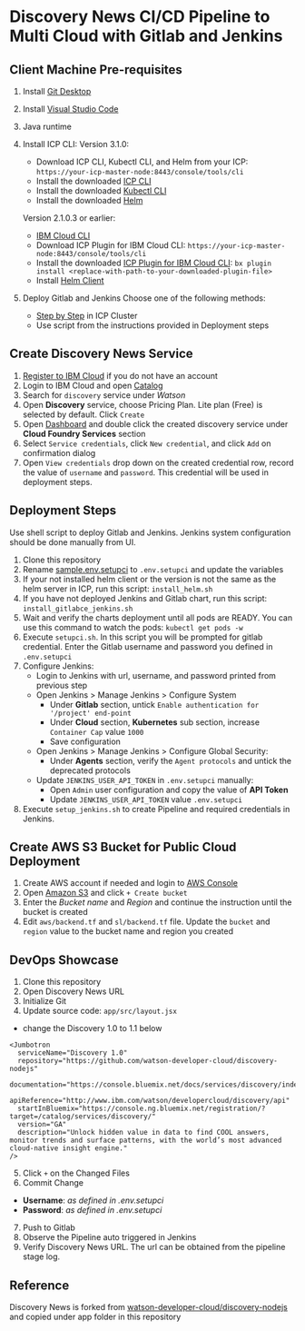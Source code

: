 # Discovery News CI/CD Pipeline to Multi Cloud with Gitlab and Jenkins

## Client Machine Pre-requisites
1. Install [Git Desktop](https://desktop.github.com/)
2. Install [Visual Studio Code](https://code.visualstudio.com/)
3. Java runtime
4. Install ICP CLI:
   Version 3.1.0:
   - Download ICP CLI, Kubectl CLI, and Helm from your ICP: `https://your-icp-master-node:8443/console/tools/cli`
   - Install the downloaded [ICP CLI](https://www.ibm.com/support/knowledgecenter/SSBS6K_3.1.0/manage_cluster/install_cli.html)
   - Install the downloaded [Kubectl CLI](https://www.ibm.com/support/knowledgecenter/SSBS6K_3.1.0/manage_cluster/cfc_cli.html)
   - Install the downloaded [Helm](https://www.ibm.com/support/knowledgecenter/SSBS6K_3.1.0/app_center/create_helm_cli.html)

   Version 2.1.0.3 or earlier:
   - [IBM Cloud CLI](https://console.bluemix.net/docs/cli/reference/bluemix_cli/all_versions.html)
   - Download ICP Plugin for IBM Cloud CLI: `https://your-icp-master-node:8443/console/tools/cli`
   - Install the downloaded [ICP Plugin for IBM Cloud CLI](https://www.ibm.com/support/knowledgecenter/SSBS6K_2.1.0/manage_cluster/install_cli.html):
`bx plugin install <replace-with-path-to-your-downloaded-plugin-file>`
   - Install [Helm Client](https://github.com/kubernetes/helm)
5. Deploy Gitlab and Jenkins
   Choose one of the following methods:
   - [Step by Step](https://github.com/pjgunadi/icp-jenkins-gitlab) in ICP Cluster
   - Use script from the instructions provided in Deployment steps

## Create Discovery News Service
1. [Register to IBM Cloud](https://console.bluemix.net/registration/) if you do not have an account
2. Login to IBM Cloud and open [Catalog](https://console.bluemix.net/catalog)
3. Search for `discovery` service under *Watson*
4. Open **Discovery** service, choose Pricing Plan. Lite plan (Free) is selected by default. Click `Create`
5. Open [Dashboard](https://console.bluemix.net/dashboard/apps) and double click the created discovery service under **Cloud Foundry Services** section
6. Select `Service credentials`, click `New credential`, and click `Add` on confirmation dialog
7. Open `View credentials` drop down on the created credential row, record the value of `username` and `password`. This credential will be used in deployment steps.

## Deployment Steps
Use shell script to deploy Gitlab and Jenkins. Jenkins system configuration should be done manually from UI.
1. Clone this repository
2. Rename [sample.env.setupci](sample.env.setupci) to `.env.setupci` and update the variables
3. If your not installed helm client or the version is not the same as the helm server in ICP, run this script: `install_helm.sh`
4. If you have not deployed Jenkins and Gitlab chart, run this script: `install_gitlabce_jenkins.sh`
5. Wait and verify the charts deployment until all pods are READY. You can use this command to watch the pods: `kubectl get pods -w`
6. Execute `setupci.sh`. In this script you will be prompted for gitlab credential. Enter the Gitlab username and password you defined in `.env.setupci`
7. Configure Jenkins:
   - Login to Jenkins with url, username, and password printed from previous step
   - Open Jenkins > Manage Jenkins > Configure System
      - Under **Gitlab** section, untick `Enable authentication for '/project' end-point`
      - Under **Cloud** section, **Kubernetes** sub section, increase `Container Cap` value `1000`
      - Save configuration
   - Open Jenkins > Manage Jenkins > Configure Global Security: 
      - Under **Agents** section, verify the `Agent protocols` and untick the deprecated protocols
   - Update `JENKINS_USER_API_TOKEN` in `.env.setupci` manually:
      - Open `Admin` user configuration and copy the value of **API Token**
      - Update `JENKINS_USER_API_TOKEN` value `.env.setupci`
8. Execute `setup_jenkins.sh` to create Pipeline and required credentials in Jenkins.

## Create AWS S3 Bucket for Public Cloud Deployment
1. Create AWS account if needed and login to [AWS Console](https://aws.amazon.com/console/)
2. Open [Amazon S3](https://s3.console.aws.amazon.com/s3) and click `+ Create bucket`
3. Enter the *Bucket name* and *Region* and continue the instruction until the bucket is created
4. Edit `aws/backend.tf` and `sl/backend.tf` file. Update the `bucket` and `region` value to the bucket name and region you created

## DevOps Showcase
1. Clone this repository
2. Open Discovery News URL
3. Initialize Git
4. Update source code: `app/src/layout.jsx`
  - change the Discovery 1.0 to 1.1 below
```
<Jumbotron
  serviceName="Discovery 1.0"
  repository="https://github.com/watson-developer-cloud/discovery-nodejs"
  documentation="https://console.bluemix.net/docs/services/discovery/index.html"
  apiReference="http://www.ibm.com/watson/developercloud/discovery/api"
  startInBluemix="https://console.ng.bluemix.net/registration/?target=/catalog/services/discovery/"
  version="GA"
  description="Unlock hidden value in data to find COOL answers, monitor trends and surface patterns, with the world’s most advanced cloud-native insight engine."
/>
```
5. Click `+` on the Changed Files
6. Commit Change
- **Username**: *as defined in .env.setupci*
- **Password**: *as defined in .env.setupci*
7. Push to Gitlab
8. Observe the Pipeline auto triggered in Jenkins
9. Verify Discovery News URL. The url can be obtained from the pipeline stage log.

## Reference
Discovery News is forked from [watson-developer-cloud/discovery-nodejs](https://github.com/watson-developer-cloud/discovery-nodejs) and copied under app folder in this repository